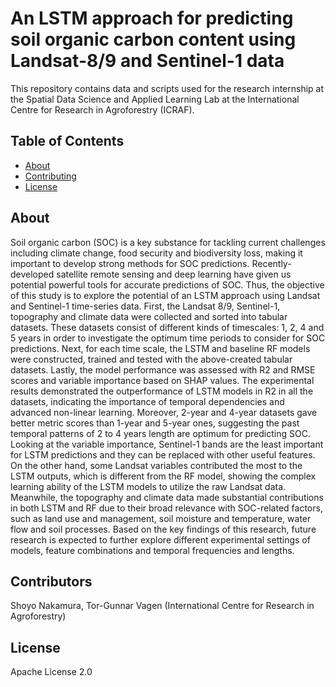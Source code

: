 # An LSTM approach for predicting soil organic carbon content using Landsat-8/9 and Sentinel-1 data

This repository contains data and scripts used for the research internship at the Spatial Data Science and Applied Learning Lab at the International Centre for Research in Agroforestry (ICRAF).

## Table of Contents

- [About](#about)
- [Contributing](#contributing)
- [License](#license)

## About

Soil organic carbon (SOC) is a key substance for tackling current challenges including climate change, food security and biodiversity loss, making it important to develop strong methods for SOC predictions. Recently-developed satellite remote sensing and deep learning have given us potential powerful tools for accurate predictions of SOC. Thus, the objective of this study is to explore the potential of an LSTM approach using Landsat and Sentinel-1 time-series data. First, the Landsat 8/9, Sentinel-1, topography and climate data were collected and sorted into tabular datasets. These datasets consist of different kinds of timescales: 1, 2, 4 and 5 years in order to investigate the optimum time periods to consider for SOC predictions. Next, for each time scale, the LSTM and baseline RF models were constructed, trained and tested with the above-created tabular datasets. Lastly, the model performance was assessed with R2 and RMSE scores and variable importance based on SHAP values. The experimental results demonstrated the outperformance of LSTM models in R2 in all the datasets, indicating the importance of temporal dependencies and advanced non-linear learning. Moreover, 2-year and 4-year datasets gave better metric scores than 1-year and 5-year ones, suggesting the past temporal patterns of 2 to 4 years length are optimum for predicting SOC. Looking at the variable importance, Sentinel-1 bands are the least important for LSTM predictions and they can be replaced with other useful features. On the other hand, some Landsat variables contributed the most to the LSTM outputs, which is different from the RF model, showing the complex learning ability of the LSTM models to utilize the raw Landsat data. Meanwhile, the topography and climate data made substantial contributions in both LSTM and RF due to their broad relevance with SOC-related factors, such as land use and management, soil moisture and temperature, water flow and soil processes. Based on the key findings of this research, future research is expected to further explore different experimental settings of models, feature combinations and temporal frequencies and lengths.

## Contributors

Shoyo Nakamura, Tor-Gunnar Vagen (International Centre for Research in Agroforestry)

## License

Apache License 2.0
